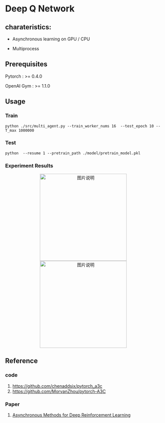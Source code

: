 # Deep Q Network

## charateristics:

+ Asynchronous learning on GPU / CPU

+ Multiprocess

## Prerequisites

Pytorch     :  >= 0.4.0 

OpenAI Gym  :  >= 1.1.0

## Usage

### Train

```Shell
python ./src/multi_agent.py --train_worker_nums 16  --test_epoch 10 --T_max 1000000
```


### Test

```Shell
python  --resume 1 --pretrain_path ./model/pretrain_model.pkl
```

### Experiment Results

<div align="center">
<img src="https://github.com/fujunustc/Pytorch-RL/raw/master/A3C/imgs/Carpole_V0.png" height="280px" alt="图片说明" >
<img src="https://github.com/fujunustc/Pytorch-RL/raw/master/A3C/imgs/Carpole_V0_eval.gif" height="280px" alt="图片说明" >
</div>

## Reference

### code
1. https://github.com/chenaddsix/pytorch_a3c
2. https://github.com/MorvanZhou/pytorch-A3C

### Paper 

1. [Asynchronous Methods for Deep Reinforcement Learning](https://arxiv.org/pdf/1602.01783.pdf)





